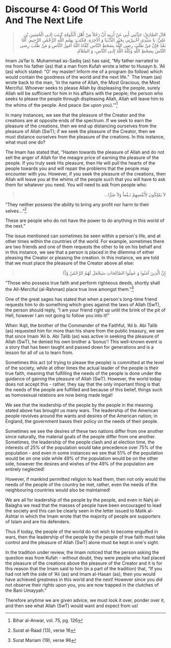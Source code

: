 Discourse 4: Good Of This World And The Next Life
=================================================

<blockquote dir="rtl">
  <p>
قَالَ الصَّادِقُ: حَدَّثَنِي أَبِي عَنْ أَبِـيهِ أَنَّ رَجُلاً مِنْ
أَهْلِ الْكُوفَةِ كَـتَبَ إِلـى الْحُسَينِ بْنِ عَلِيٍّ: يَا سَيِّدِي
أَخْـبِرْنِي بِخَيْرِ الدُّنْـيَا وَ الآخِرَةِ. فَكَتَبَ: بِسْمِ
اللٌّهِ الرَّحْمٌنِ الرَّحِيمِ. أَمَّا بَعْدُ فَإِنَّ مَنْ طَلَبَ رِضى
اللٌّهَ بِسَخَطِ النَّاسِ كَفَّاهُ اللٌّهُ أُمُورُ النَّاسِ وَ مَنْ
طَلَبَ رِضى النَّاسَ بِسَخَطِ اللٌّهِ وَكَلَّهُ اللٌّهُ إِلـى
النَّاسِ، وَ السَّلاَمُ.
  </p>
</blockquote>

Imam Ja’far b. Muhammad as-Sadiq (as) has said, “My father narrated to
me from his father (as) that a man from Kufah wrote a letter to Husayn
b. ‘Ali (as) which stated: “O' my master! Inform me of a program (to
follow) which would contain the goodness of the world and the next
life.”  The Imam (as) wrote back to the man, 'In the name of Allah, the
Most Gracious, the Most Merciful. Whoever seeks to please Allah by
displeasing the people, surely Allah will be sufficient for him in his
affairs with the people; the person who seeks to please the people
through displeasing Allah, Allah will leave him to the whims of the
people. And peace (be upon you).'”[^1]

In many instances, we see that the pleasure of the Creator and the
creations are at opposite ends of the spectrum. If we seek to earn the
pleasure of the creations, then we end up distancing ourselves from the
pleasure of Allah (SwT); if we seek the pleasure of the Creator, then we
must distance ourselves from the pleasure of the creations. In this
instance, what must one do?

The Imam has stated that, “Hasten towards the pleasure of Allah and do
not sell the anger of Allah for the meagre price of earning the pleasure
of the people. If you truly seek His pleasure, then He will pull the
hearts of the people towards you and will repair the problems that the
people may encounter with you. However, if you seek the pleasure of the
creations, then Allah will leave you at the whims of the people such
that you will have to ask them for whatever you need. You will need to
ask from people who:

<blockquote dir="rtl">
  <p>
لاَ يَمْلِكُونَ لِأَنْفُسِهِمْ نَـفْعاً وَلاَ ضَرًّا…
  </p>
</blockquote>

“They neither possess the ability to bring any profit nor harm to their
selves…”[^2]

These are people who do not have the power to do anything in this world
of the next.”

The issue mentioned can sometimes be seen within a person's life, and at
other times within the countries of the world. For example, sometimes
there are two friends and one of them requests the other to lie on his
behalf and in this instance, we see that a person is placed in the
dilemma of either pleasing the Creator or pleasing the creation. In this
instance, we are told that we must place the pleasure of the Creator
above all else:

<blockquote dir="rtl">
  <p>
إِنَّ الَّذِينَ آمَنُوا وَ عَمِلُوا الصَّالِحَاتِ سَيَجْعَلَ لَهُمُ
الرَّحْمٌنُ وُدًّا
  </p>
</blockquote>

“Those who possess true faith and perform righteous deeds, shortly shall
the All-Merciful (al-Rahman) place true love amongst them.”[^3]

One of the great sages has stated that when a person's long-time friend
requests him to do something which goes against the laws of Allah (SwT),
the person should reply, “I am your friend right up until the brink of
the pit of Hell, however I am not going to follow you into it!”

When ‘Aqil, the brother of the Commander of the Faithful, ‘Ali b. Abi
Talib (as) requested him for more than his share from the public
treasury, we see that since Imam ‘Ali b. Abi Talib (as) was active in
seeking the pleasure of Allah (SwT), he denied his own brother a
'bonus'! This well-known event is a story that has been taught and
passed down for generations and is a lesson for all of us to learn from.

Sometimes this act (of trying to please the people) is committed at the
level of the society, while at other times the actual leader of the
people is their true faith, meaning that fulfilling the needs of the
people is done under the guidance of gaining the pleasure of Allah
(SwT). However, the world today does not accept this - rather, they say
that the only important thing is that the needs of the people are
fulfilled and because of this belief, things such as homosexual
relations are now being made legal!

We see that the leadership of the people by the people in the meaning
stated above has brought us many wars. The leadership of the American
people revolves around the wants and desires of the American nation; in
England, the government bases their policy on the needs of their people.

Sometimes we see the desires of these two nations differ from one
another since naturally, the material goals of the people differ from
one another. Sometimes, the leadership of the people clash and at
election time, the interests of 25% of the population would take
precedence over 75% of the population - and even in some instances we
see that 51% of the population would be on one side while 49% of the
population would be on the other side, however the desires and wishes of
the 49% of the population are entirely neglected!

However, if mankind permitted religion to lead them, then not only would
the needs of the people of the country be met, rather, even the needs of
the neighbouring countries would also be maintained!

We are all for leadership of the people by the people, and even in Nahj
al-Balagha we read that the masses of people have been encouraged to
lead the society and this can be clearly seen in the letter issued to
Malik al-Ashtar in which the Imam wrote that the majority of people are
supporters of Islam and are his defenders.

Thus if today, the people of the world do not wish to become engulfed in
wars, then the leadership of the people by the people of true faith must
take control and the pleasure of Allah (SwT) alone must be kept in one's
sight.

In the tradition under review, the Imam noticed that the person asking
the question was from Kufah - without doubt, they were people who had
placed the pleasure of the creations above the pleasure of the Creator
and it is for this reason that the Imam said to him (in a part of the
tradition) that, “If you had not left the side of ‘Ali (as) and Imam
al-Hasan (as), then you would have achieved greatness in this world and
the next! However since you did not observe their rights upon you, you
are now trapped in the clutches of the Bani Umayyah.”

Therefore anytime we are given advice, we must look it over, ponder over
it, and then see what Allah (SwT) would want and expect from us!

[^1]: Bihar al-Anwar, vol. 75, pg. 126

[^2]: Surat al-Raad (13), verse 16

[^3]: Surat Mariam (19), verse 96


